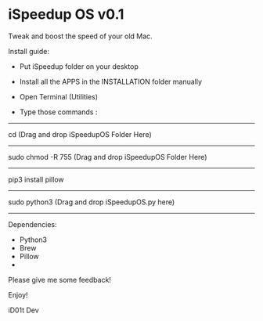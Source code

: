 # iSpeedup OS v0.1

Tweak and boost the speed of your old Mac.


Install guide:


- Put iSpeedup folder on your desktop 


- Install all the APPS in the INSTALLATION folder manually


- Open Terminal (Utilities)


- Type those commands :


---------------------------------------

cd (Drag and drop iSpeedupOS Folder Here)

---------------------------------------

sudo chmod -R 755 (Drag and drop iSpeedupOS Folder Here)

---------------------------------------

pip3 install pillow

---------------------------------------

sudo python3 (Drag and drop iSpeedupOS.py here)

---------------------------------------

Dependencies:
- Python3
- Brew
- Pillow
- 

Please give me some feedback!


Enjoy!


iD01t Dev





